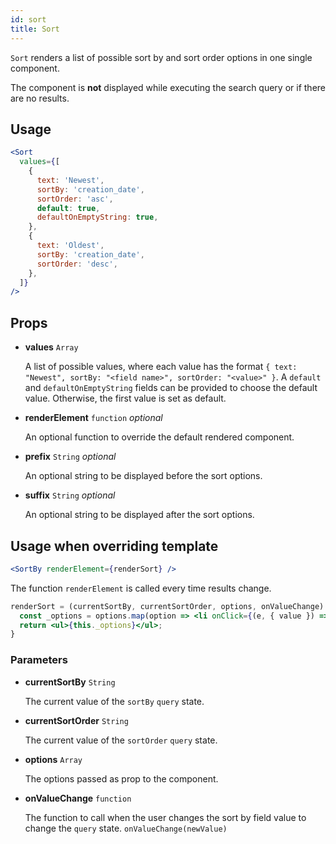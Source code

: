 ```yaml
---
id: sort
title: Sort
---
```


`Sort` renders a list of possible sort by and sort order options in one single component.

The component is **not** displayed while executing the search query or if there are no results.

## Usage

```jsx
<Sort
  values={[
    {
      text: 'Newest',
      sortBy: 'creation_date',
      sortOrder: 'asc',
      default: true,
      defaultOnEmptyString: true,
    },
    {
      text: 'Oldest',
      sortBy: 'creation_date',
      sortOrder: 'desc',
    },
  ]}
/>
```

## Props

* **values** `Array`

  A list of possible values, where each value has the format `{ text: "Newest", sortBy: "<field name>", sortOrder: "<value>" }`.
  A `default` and `defaultOnEmptyString` fields can be provided to choose the default value. Otherwise, the first value is set as default.

* **renderElement** `function` *optional*

  An optional function to override the default rendered component.

- **prefix** `String` _optional_

  An optional string to be displayed before the sort options.

- **suffix** `String` _optional_

  An optional string to be displayed after the sort options.

## Usage when overriding template

```jsx
<SortBy renderElement={renderSort} />
```

The function `renderElement` is called every time results change.

```jsx
renderSort = (currentSortBy, currentSortOrder, options, onValueChange) => {
  const _options = options.map(option => <li onClick={(e, { value }) => onValueChange(value)}>{option.text}</li>);
  return <ul>{this._options}</ul>;
}
```

### Parameters

* **currentSortBy** `String`

  The current value of the `sortBy` `query` state.

* **currentSortOrder** `String`

  The current value of the `sortOrder` `query` state.

* **options** `Array`

  The options passed as prop to the component.

* **onValueChange** `function`

  The function to call when the user changes the sort by field value to change the `query` state. `onValueChange(newValue)`
